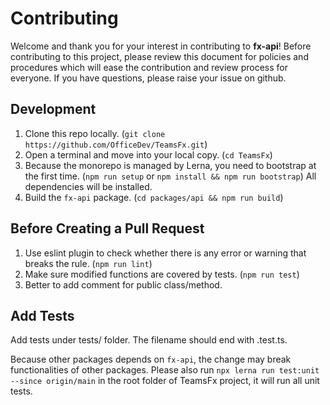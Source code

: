 # Contributing

Welcome and thank you for your interest in contributing to **fx-api**! Before contributing to this project, please review this document for policies and procedures which will ease the contribution and review process for everyone. If you have questions, please raise your issue on github.

## Development

1. Clone this repo locally. (`git clone https://github.com/OfficeDev/TeamsFx.git`)
2. Open a terminal and move into your local copy. (`cd TeamsFx`)
3. Because the monorepo is managed by Lerna, you need to bootstrap at the first time. (`npm run setup` or `npm install && npm run bootstrap`) All dependencies will be installed.
4. Build the `fx-api` package. (`cd packages/api && npm run build`)

## Before Creating a Pull Request

1. Use eslint plugin to check whether there is any error or warning that breaks the rule. (`npm run lint`)
2. Make sure modified functions are covered by tests. (`npm run test`)
3. Better to add comment for public class/method.

## Add Tests

Add tests under tests/ folder. The filename should end with .test.ts.

Because other packages depends on `fx-api`, the change may break functionalities of other packages.
Please also run `npx lerna run test:unit --since origin/main` in the root folder of TeamsFx project, it will run all unit tests.
